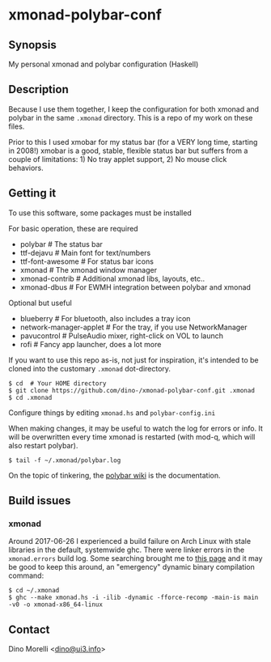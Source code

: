 # xmonad-polybar-conf


## Synopsis

My personal xmonad and polybar configuration (Haskell)


## Description

Because I use them together, I keep the configuration for both xmonad and
polybar in the same `.xmonad` directory. This is a repo of my work on these
files.

Prior to this I used xmobar for my status bar (for a VERY long time, starting
in 2008!) xmobar is a good, stable, flexible status bar but suffers from a
couple of limitations: 1) No tray applet support, 2) No mouse click behaviors.


## Getting it

To use this software, some packages must be installed

For basic operation, these are required

- polybar           # The status bar
- ttf-dejavu        # Main font for text/numbers
- ttf-font-awesome  # For status bar icons
- xmonad            # The xmonad window manager
- xmonad-contrib    # Additional xmonad libs, layouts, etc..
- xmonad-dbus       # For EWMH integration between polybar and xmonad

Optional but useful

- blueberry               # For bluetooth, also includes a tray icon
- network-manager-applet  # For the tray, if you use NetworkManager
- pavucontrol             # PulseAudio mixer, right-click on VOL to launch
- rofi                    # Fancy app launcher, does a lot more

If you want to use this repo as-is, not just for inspiration, it's intended to
be cloned into the customary `.xmonad` dot-directory.

    $ cd  # Your HOME directory
    $ git clone https://github.com/dino-/xmonad-polybar-conf.git .xmonad
    $ cd .xmonad

Configure things by editing `xmonad.hs` and `polybar-config.ini`

When making changes, it may be useful to watch the log for errors or info. It
will be overwritten every time xmonad is restarted (with mod-q, which will also
restart polybar).

    $ tail -f ~/.xmonad/polybar.log

On the topic of tinkering, the
[polybar wiki](https://github.com/polybar/polybar/wiki) is the documentation.


## Build issues

### xmonad

Around 2017-06-26 I experienced a build failure on Arch Linux with
stale libraries in the default, systemwide ghc. There were linker
errors in the `xmonad.errors` build log. Some searching brought
me to [this page](https://bugs.archlinux.org/task/54561) and it
may be good to keep this around, an "emergency" dynamic binary
compilation command:

    $ cd ~/.xmonad
    $ ghc --make xmonad.hs -i -ilib -dynamic -fforce-recomp -main-is main -v0 -o xmonad-x86_64-linux


## Contact

Dino Morelli <[dino@ui3.info](mailto:dino@ui3.info)>
